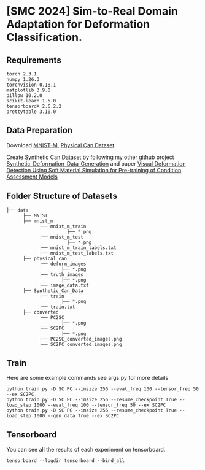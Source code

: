 # [SMC 2024] Sim-to-Real Domain Adaptation for Deformation Classification.

## Requirements
```
torch 2.3.1
numpy 1.26.3
torchvision 0.18.1
matplotlib 3.9.0
pillow 10.2.0
scikit-learn 1.5.0
tensorboardX 2.6.2.2
prettytable 3.10.0
```
## Data Preparation
Download [MNIST-M](https://github.com/fungtion/DANN), [Physical Can Dataset](https://drive.google.com/drive/folders/19KR56Hvpdkcomvz7Y-ff3Mr0PLp9So1P)

Create Synthetic Can Dataset by following my other github project [Synthetic_Deformation_Data_Generation](https://github.com/JoelESol/Synthetic_Deformation_Data_Generation) and paper [Visual Deformation Detection Using Soft Material Simulation for Pre-training of Condition Assessment Models](http://arxiv.org/abs/2405.14877)
## Folder Structure of Datasets
```
├── data
      ├── MNIST
      ├── mnist_m
            ├── mnist_m_train
                      ├── *.png
            ├── mnist_m_test
                      ├── *.png
            ├── mnist_m_train_labels.txt
            ├── mnist_m_test_labels.txt
      ├── physical_can
            ├── deform_images
                    ├── *.png
            ├── truth_images
                    ├── *.png
            ├── image_data.txt
      ├── Synthetic_Can_Data
            ├── train
                    ├── *.png
            ├── train.txt
      ├── converted
            ├── PC2SC
                    ├── *.png
            ├── SC2PC
                    ├── *.png
            ├── PC2SC_converted_images.png
            ├── SC2PC_converted_images.png
```
## Train
Here are some example commands see args.py for more details
```
python train.py -D SC PC --imsize 256 --eval_freq 100 --tensor_freq 50 --ex SC2PC
python train.py -D SC PC --imsize 256 --resume_checkpoint True --load_step 1000 --eval_freq 100 --tensor_freq 50 --ex SC2PC
python train.py -D SC PC --imsize 256 --resume_checkpoint True --load_step 1000 --gen_data True --ex SC2PC
```
## Tensorboard
You can see all the results of each experiment on tensorboard.
```
tensorboard --logdir tensorboard --bind_all
```
